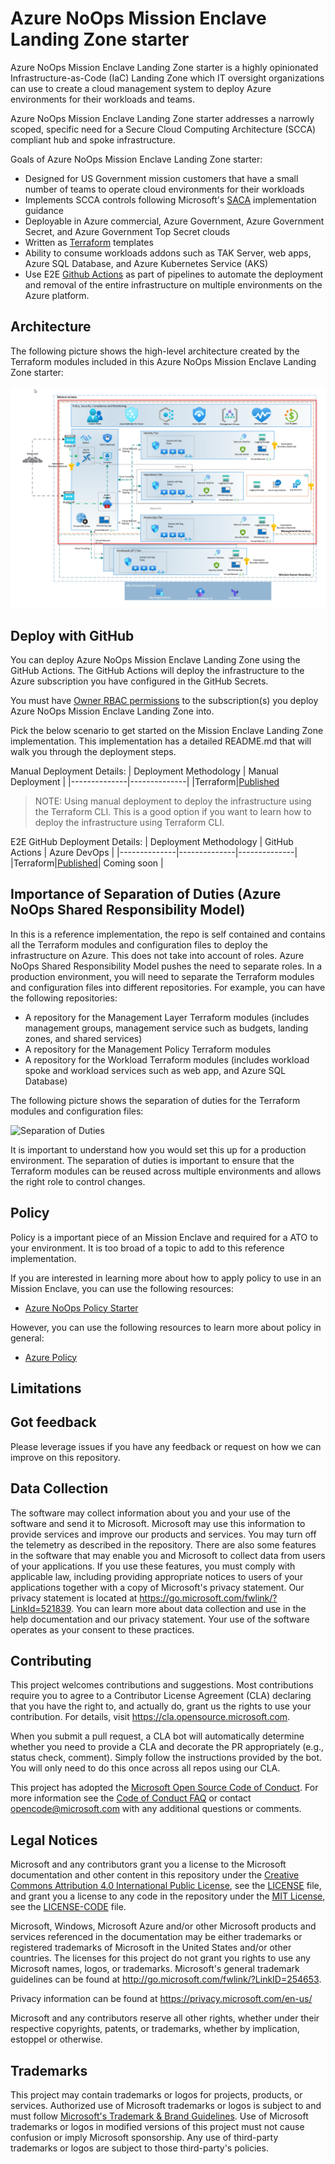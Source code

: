 # Azure NoOps Mission Enclave Landing Zone starter #

Azure NoOps Mission Enclave Landing Zone starter is a highly opinionated Infrastructure-as-Code (IaC) Landing Zone which IT oversight organizations can use to create a cloud management system to deploy Azure environments for their workloads and teams.

Azure NoOps Mission Enclave Landing Zone starter addresses a narrowly scoped, specific need for a Secure Cloud Computing Architecture (SCCA) compliant hub and spoke infrastructure.

Goals of Azure NoOps Mission Enclave Landing Zone starter:

- Designed for US Government mission customers that have a small number of teams to operate cloud environments for their workloads
- Implements SCCA controls following Microsoft's [SACA](https://aka.ms/saca) implementation guidance
- Deployable in Azure commercial, Azure Government, Azure Government Secret, and Azure Government Top Secret clouds
- Written as [Terraform](./infrastructure/terraform/) templates
- Ability to consume workloads addons such as TAK Server, web apps, Azure SQL Database, and Azure Kubernetes Service (AKS)
- Use E2E [Github Actions](https://docs.github.com/en/actions/learn-github-actions/understanding-github-actions) as part of  pipelines to automate the deployment and removal of the entire infrastructure on multiple environments on the Azure platform.

## Architecture ##

The following picture shows the high-level architecture created by the Terraform modules included in this Azure NoOps Mission Enclave Landing Zone starter:

![Architecture](./docs/images/normalized-architecture.png)

## Deploy with GitHub ##

You can deploy Azure NoOps Mission Enclave Landing Zone using the GitHub Actions. The GitHub Actions will deploy the infrastructure to the Azure subscription you have configured in the GitHub Secrets.

You must have [Owner RBAC permissions](https://docs.microsoft.com/en-us/azure/role-based-access-control/built-in-roles#owner) to the subscription(s) you deploy Azure NoOps Mission Enclave Landing Zone into.

Pick the below scenario to get started on the Mission Enclave Landing Zone implementation. This implementation has a detailed README.md that will walk you through the deployment steps.

Manual Deployment Details:
| Deployment Methodology | Manual Deployment |
|--------------|--------------|
|Terraform|[Published](./docs/manual-deployment-guide-terraform.md)

>NOTE: Using manual deployment to deploy the infrastructure using the Terraform CLI. This is a good option if you want to learn how to deploy the infrastructure using Terraform CLI.

E2E GitHub Deployment Details:
| Deployment Methodology | GitHub Actions | Azure DevOps |
|--------------|--------------|--------------|
|Terraform|[Published](./docs/11-e2e-githubaction.md)| Coming soon |

## Importance of Separation of Duties (Azure NoOps Shared Responsibility Model) ##

In this is a reference implementation, the repo is self contained and contains all the Terraform modules and configuration files to deploy the infrastructure on Azure. This does not take into account of roles. Azure NoOps Shared Responsibility Model pushes the need to separate roles. In a production environment, you will need to separate the Terraform modules and configuration files into different repositories. For example, you can have the following repositories:

- A repository for the Management Layer Terraform modules (includes management groups, management service such as budgets, landing zones, and shared services)
- A repository for the Management Policy Terraform modules
- A repository for the Workload Terraform modules (includes workload spoke and workload services such as web app, and Azure SQL Database)

The following picture shows the separation of duties for the Terraform modules and configuration files:

![Separation of Duties](./docs/images/separation-of-duties.png)

It is important to understand how you would set this up for a production environment. The separation of duties is important to ensure that the Terraform modules can be reused across multiple environments and allows the right role to control changes.

## Policy ##

Policy is a important piece of an Mission Enclave and required for a ATO to your environment. It is too broad of a topic to add to this reference implementation.

If you are interested in learning more about how to apply policy to use in an Mission Enclave, you can use the following resources:

- [Azure NoOps Policy Starter](https://github.com/azurenoops/ref-scca-enclave-policy-starter)

However, you can use the following resources to learn more about policy in general:

- [Azure Policy](https://docs.microsoft.com/en-us/azure/governance/policy/overview)

## Limitations ##

## Got feedback ##

Please leverage issues if you have any feedback or request on how we can improve on this repository.

## Data Collection ##

The software may collect information about you and your use of the software and send it to Microsoft. Microsoft may use this information to provide services and improve our products and services. You may turn off the telemetry as described in the repository. There are also some features in the software that may enable you and Microsoft to collect data from users of your applications. If you use these features, you must comply with applicable law, including providing appropriate notices to users of your applications together with a copy of Microsoft's privacy statement. Our privacy statement is located at <https://go.microsoft.com/fwlink/?LinkId=521839>. You can learn more about data collection and use in the help documentation and our privacy statement. Your use of the software operates as your consent to these practices.

## Contributing ##

This project welcomes contributions and suggestions.  Most contributions require you to agree to a
Contributor License Agreement (CLA) declaring that you have the right to, and actually do, grant us
the rights to use your contribution. For details, visit <https://cla.opensource.microsoft.com>.

When you submit a pull request, a CLA bot will automatically determine whether you need to provide
a CLA and decorate the PR appropriately (e.g., status check, comment). Simply follow the instructions
provided by the bot. You will only need to do this once across all repos using our CLA.

This project has adopted the [Microsoft Open Source Code of Conduct](https://opensource.microsoft.com/codeofconduct/).
For more information see the [Code of Conduct FAQ](https://opensource.microsoft.com/codeofconduct/faq/) or
contact [opencode@microsoft.com](mailto:opencode@microsoft.com) with any additional questions or comments.

## Legal Notices ##

Microsoft and any contributors grant you a license to the Microsoft documentation and other content
in this repository under the [Creative Commons Attribution 4.0 International Public License](https://creativecommons.org/licenses/by/4.0/legalcode),
see the [LICENSE](LICENSE) file, and grant you a license to any code in the repository under the [MIT License](https://opensource.org/licenses/MIT), see the
[LICENSE-CODE](LICENSE-CODE) file.

Microsoft, Windows, Microsoft Azure and/or other Microsoft products and services referenced in the documentation
may be either trademarks or registered trademarks of Microsoft in the United States and/or other countries.
The licenses for this project do not grant you rights to use any Microsoft names, logos, or trademarks.
Microsoft's general trademark guidelines can be found at <http://go.microsoft.com/fwlink/?LinkID=254653>.

Privacy information can be found at <https://privacy.microsoft.com/en-us/>

Microsoft and any contributors reserve all other rights, whether under their respective copyrights, patents,
or trademarks, whether by implication, estoppel or otherwise.

## Trademarks ##

This project may contain trademarks or logos for projects, products, or services. Authorized use of Microsoft
trademarks or logos is subject to and must follow
[Microsoft's Trademark & Brand Guidelines](https://www.microsoft.com/legal/intellectualproperty/trademarks/usage/general).
Use of Microsoft trademarks or logos in modified versions of this project must not cause confusion or imply Microsoft sponsorship.
Any use of third-party trademarks or logos are subject to those third-party's policies.
